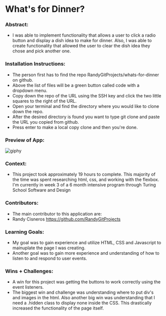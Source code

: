 # What's for Dinner? 

### Abstract:
* I was able to implement functionality that allows a user to click a radio button and display a dish idea to make for dinner. Also, I was able to create functionality that allowed the user to clear the dish idea they chose and pick another one.

### Installation Instructions:
* The person first has to find the repo RandyGitProjects/whats-for-dinner on       github.
* Above the list of files will be a green button called code with a dropdown menu.
* Copy down the repo of the URL using the SSH key and click the two little squares to  the right of the URL.
* Open your terminal and find the directory where you would like to clone down the repo.
* After the desired directory is found you want to type git clone and paste the URL you copied from github.
* Press enter to make a local copy clone and then you're done.

### Preview of App:
![giphy](https://user-images.githubusercontent.com/105993432/219986480-a763d1b0-0bef-4156-a331-dc78d0fc03e1.gif)

### Context:
* This project took approximately 19 hours to complete. This majority of the time was spent researching html, css, and working with the flexbox. I'm currently in week 3 of a 6 month intensive program through Turing School Software and Design

### Contributors:
* The main contributor to this application are:
* Randy Cisneros https://github.com/RandyGitProjects

### Learning Goals:
* My goal was to gain experience and utilize HTML, CSS and Javascript to mainuplate the page I was creating. 
* Another goal was to gain more experience and understanding of how to listen to and respond to user events. 

### Wins + Challenges:
* A win for this project was getting the buttons to work correctly using the event listeners.
* The biggest win and challenge was understanding where to put div's and images in the html. Also another big win was understanding that I need a .hidden class to display none inside the CSS. This drastically increased the functionality of the page itself. 

